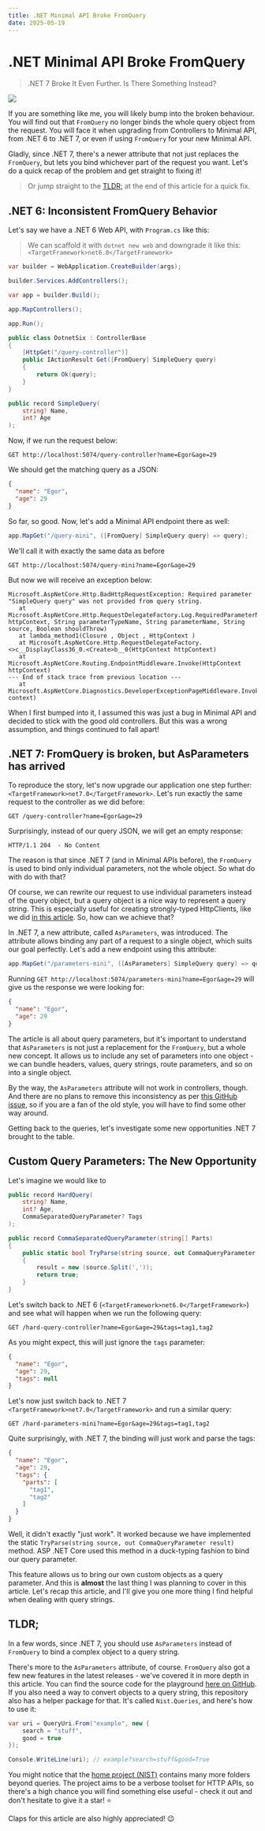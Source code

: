 ```yaml
---
title: .NET Minimal API Broke FromQuery
date: 2025-05-19
---
```


# .NET Minimal API Broke FromQuery

> .NET 7 Broke It Even Further. Is There Something Instead?

![](thumb.png)

If you are something like me, you will likely bump into the broken behaviour. You will find out that `FromQuery` no longer binds the whole query object from the request. You will face it when upgrading from Controllers to Minimal API, from .NET 6 to .NET 7, or even if using `FromQuery` for your new Minimal API.

Gladly, since .NET 7, there's a newer attribute that not just replaces the `FromQuery`, but lets you bind whichever part of the request you want. Let's do a quick recap of the problem and get straight to fixing it!

> Or jump straight to the [TLDR;](#tldr) at the end of this article for a quick fix.

## .NET 6: Inconsistent FromQuery Behavior

Let's say we have a .NET 6 Web API, with `Program.cs` like this:

> We can scaffold it with `dotnet new web` and downgrade it like this: `<TargetFramework>net6.0</TargetFramework>`

```csharp
var builder = WebApplication.CreateBuilder(args);

builder.Services.AddControllers();

var app = builder.Build();

app.MapControllers();

app.Run();

public class DotnetSix : ControllerBase
{
    [HttpGet("/query-controller")]
    public IActionResult Get([FromQuery] SimpleQuery query)
    {
        return Ok(query);
    }
}

public record SimpleQuery(
    string? Name,
    int? Age
);
```

Now, if we run the request below:

```http
GET http://localhost:5074/query-controller?name=Egor&age=29
```

We should get the matching query as a JSON:

```json
{
  "name": "Egor",
  "age": 29
}
```

So far, so good. Now, let's add a Minimal API endpoint there as well:

```csharp
app.MapGet("/query-mini", ([FromQuery] SimpleQuery query) => query);
```

We'll call it with exactly the same data as before

```http
GET http://localhost:5074/query-mini?name=Egor&age=29
```

But now we will receive an exception below:

```text
Microsoft.AspNetCore.Http.BadHttpRequestException: Required parameter "SimpleQuery query" was not provided from query string.
   at Microsoft.AspNetCore.Http.RequestDelegateFactory.Log.RequiredParameterNotProvided(HttpContext httpContext, String parameterTypeName, String parameterName, String source, Boolean shouldThrow)
   at lambda_method1(Closure , Object , HttpContext )
   at Microsoft.AspNetCore.Http.RequestDelegateFactory.<>c__DisplayClass36_0.<Create>b__0(HttpContext httpContext)
   at Microsoft.AspNetCore.Routing.EndpointMiddleware.Invoke(HttpContext httpContext)
--- End of stack trace from previous location ---
   at Microsoft.AspNetCore.Diagnostics.DeveloperExceptionPageMiddleware.Invoke(HttpContext context)
```

When I first bumped into it, I assumed this was just a bug in Minimal API and decided to stick with the good old controllers. But this was a wrong assumption, and things continued to fall apart!

## .NET 7: FromQuery is broken, but AsParameters has arrived

To reproduce the story, let's now upgrade our application one step further: `<TargetFramework>net7.0</TargetFramework>`. Let's run exactly the same request to the controller as we did before:

```http
GET /query-controller?name=Egor&age=29
```

Surprisingly, instead of our query JSON, we will get an empty response:

```http
HTTP/1.1 204  - No Content
```

The reason is that since .NET 7 (and in Minimal APIs before), the `FromQuery` is used to bind only individual parameters, not the whole object. So what do with do with that?

Of course, we can rewrite our request to use individual parameters instead of the query object, but a query object is a nice way to represent a query string. This is especially useful for creating strongly-typed HttpClients, like we did [in this article](https://medium.com/@vosarat1995/creating-strongly-typed-api-clients-in-net-d87a3d7ef016). So, how can we achieve that?

In .NET 7, a new attribute, called `AsParameters`, was introduced. The attribute allows binding any part of a request to a single object, which suits our goal perfectly. Let's add a new endpoint using this attribute:

```csharp
app.MapGet("/parameters-mini", ([AsParameters] SimpleQuery query) => query);
```

Running `GET http://localhost:5074/parameters-mini?name=Egor&age=29` will give us the response we were looking for:

```json
{
  "name": "Egor",
  "age": 29
}
```

The article is all about query parameters, but it's important to understand that `AsParameters` is not just a replacement for the `FromQuery`, but a whole new concept. It allows us to include any set of parameters into one object - we can bundle headers, values, query strings, route parameters, and so on into a single object.

By the way, the `AsParameters` attribute will not work in controllers, though. And there are no plans to remove this inconsistency as per [this GitHub issue](https://github.com/dotnet/aspnetcore/issues/42605), so if you are a fan of the old style, you will have to find some other way around.

Getting back to the queries, let's investigate some new opportunities .NET 7 brought to the table.

## Custom Query Parameters: The New Opportunity

Let's imagine we would like to 

```csharp
public record HardQuery(
    string? Name,
    int? Age,
    CommaSeparatedQueryParameter? Tags
);

public record CommaSeparatedQueryParameter(string[] Parts)
{
    public static bool TryParse(string source, out CommaQueryParameter result)
    {
        result = new (source.Split(','));
        return true;
    }
}
```

Let's switch back to .NET 6 (`<TargetFramework>net6.0</TargetFramework>`) and see what will happen when we run the following query:

```http
GET /hard-query-controller?name=Egor&age=29&tags=tag1,tag2
```

As you might expect, this will just ignore the `tags` parameter:

```json
{
  "name": "Egor",
  "age": 29,
  "tags": null
}
```

Let's now just switch back to .NET 7 `<TargetFramework>net7.0</TargetFramework>` and run a similar query:

```http
GET /hard-parameters-mini?name=Egor&age=29&tags=tag1,tag2
```

Quite surprisingly, with .NET 7, the binding will just work and parse the tags:

```json
{
  "name": "Egor",
  "age": 29,
  "tags": {
    "parts": [
      "tag1",
      "tag2"
    ]
  }
}
```

Well, it didn't exactly "just work". It worked because we have implemented the static `TryParse(string source, out CommaQueryParameter result)` method. ASP .NET Core used this method in a duck-typing fashion to bind our query parameter. 

This feature allows us to bring our own custom objects as a query parameter. And this is **almost** the last thing I was planning to cover in this article. Let's recap this article, and I'll give you one more thing I find helpful when dealing with query strings.

## TLDR;

In a few words, since .NET 7, you should use `AsParameters` instead of `FromQuery` to bind a complex object to a query string.

There's more to the `AsParameters` attribute, of course. `FromQuery` also got a few new features in the latest releases - we've covered it in more depth in this article. You can find the source code for the playground [here on GitHub](https://github.com/astorDev/nist/tree/main/queries/playground). If you also need a way to convert objects to a query string, this repository also has a helper package for that. It's called `Nist.Queries`, and here's how to use it:

```csharp
var uri = QueryUri.From("example", new {
    search = "stuff",
    good = true
});

Console.WriteLine(uri); // example?search=stuff&good=True
```

You might notice that the [home project (NIST)](https://github.com/astorDev/nist) contains many more folders beyond queries. The project aims to be a verbose toolset for HTTP APIs, so there's a high chance you will find something else useful - check it out and don't hesitate to give it a star! ⭐

Claps for this article are also highly appreciated! 😉
